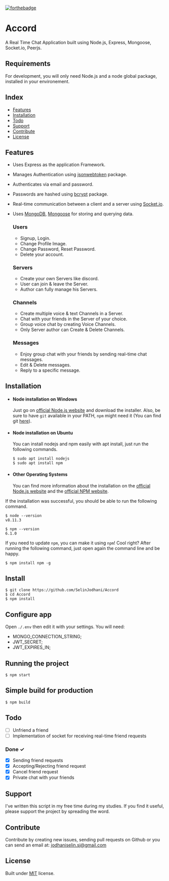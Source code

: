 [![forthebadge](https://forthebadge.com/images/badges/made-with-javascript.svg)](https://developer.mozilla.org/en-US/docs/Web/JavaScript)

# Accord

A Real Time Chat Application built using Node.js, Express, Mongoose, Socket.io, Peerjs.

## Requirements

For development, you will only need Node.js and a node global package, installed in your environement.

## Index

- [Features](#features)
- [Installation](#installation)
- [Todo](#todo)
- [Support](#support)
- [Contribute](#contribute)
- [License](#license)

## Features<a name="features"></a>

- Uses Express as the application Framework.
- Manages Authentication using [jsonwebtoken](https://www.npmjs.com/package/jsonwebtoken) package.
- Authenticates via email and password.
- Passwords are hashed using [bcrypt](https://www.npmjs.com/package/bcrypt) package.
- Real-time communication between a client and a server using [Socket.io](https://github.com/socketio/socket.io).
- Uses [MongoDB](https://github.com/mongodb/mongo), [Mongoose](https://github.com/Automattic/mongoose) for storing and querying data.

  ### Users

  - Signup, Login.
  - Change Profile Image.
  - Change Password, Reset Password.
  - Delete your account.

  ### Servers

  - Create your own Servers like discord.
  - User can join & leave the Server.
  - Author can fully manage his Servers.

  ### Channels

  - Create multiple voice & text Channels in a Server.
  - Chat with your friends in the Server of your choice.
  - Group voice chat by creating Voice Channels.
  - Only Server author can Create & Delete Channels.

  ### Messages

  - Enjoy group chat with your friends by sending real-time chat messages.
  - Edit & Delete messages.
  - Reply to a specific message.

## Installation<a name="installation"></a>

- #### Node installation on Windows

  Just go on [official Node.js website](https://nodejs.org/) and download the installer.
  Also, be sure to have `git` available in your PATH, `npm` might need it (You can find git [here](https://git-scm.com/)).

- #### Node installation on Ubuntu

  You can install nodejs and npm easily with apt install, just run the following commands.

      $ sudo apt install nodejs
      $ sudo apt install npm

- #### Other Operating Systems
  You can find more information about the installation on the [official Node.js website](https://nodejs.org/) and the [official NPM website](https://npmjs.org/).

If the installation was successful, you should be able to run the following command.

    $ node --version
    v8.11.3

    $ npm --version
    6.1.0

If you need to update `npm`, you can make it using `npm`! Cool right? After running the following command, just open again the command line and be happy.

    $ npm install npm -g

###

## Install

    $ git clone https://github.com/SelinJodhani/Accord
    $ cd Accord
    $ npm install

## Configure app

Open `./.env` then edit it with your settings. You will need:

- MONGO_CONNECTION_STRING;
- JWT_SECRET;
- JWT_EXPIRES_IN;

## Running the project

    $ npm start

## Simple build for production

    $ npm build

## Todo<a name="todo"></a>

- [ ] Unfriend a friend
- [ ] Implementation of socket for receiving real-time friend requests

### Done ✓

- [x] Sending friend requests
- [x] Accepting/Rejecting friend request
- [x] Cancel friend request
- [x] Private chat with your friends

## Support <a name="support"></a>

I've written this script in my free time during my studies. If you find it useful, please support the project by spreading the word.

## Contribute <a name="contribute"></a>

Contribute by creating new issues, sending pull requests on Github or you can send an email at: jodhaniselin.sj@gmail.com

## License <a name="license"></a>

Built under [MIT](http://www.opensource.org/licenses/mit-license.php) license.

